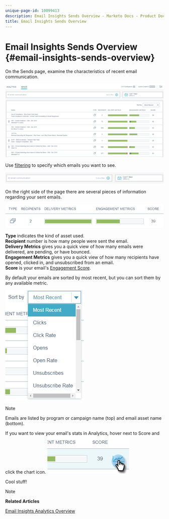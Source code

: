 ```yaml
---
unique-page-id: 10099413
description: Email Insights Sends Overview - Marketo Docs - Product Documentation
title: Email Insights Sends Overview
---
```


# Email Insights Sends Overview {#email-insights-sends-overview}

On the Sends page, examine the characteristics of recent email communication.

![](assets/one.png)

Use [filtering](filtering-in-email-insights.md) to specify which emails you want to see.

![](assets/filtering.png)

On the right side of the page there are several pieces of information regarding your sent emails.

![](assets/two-1.png)

**Type** indicates the kind of asset used.   
**Recipient** number is how many people were sent the email.   
**Delivery Metrics** gives you a quick view of how many emails were delivered, are pending, or have bounced.  
**Engagement Metrics** gives you a quick view of how many recipients have opened, clicked in, and unsubscribed from an email.   
**Score** is your email's [Engagement Score](../../../product-docs/email-marketing/drip-nurturing/reports-and-notifications/understanding-the-engagement-score.md).

By default your emails are sorted by most recent, but you can sort them by any available metric.

![](assets/three-1.png)

>[!NOTE]
>
>Emails are listed by program or campaign name (top) and email asset name (bottom).

If you want to view your email's stats in Analytics, hover next to Score and click the chart icon.   ![](assets/five.png)

Cool stuff!

>[!NOTE]
>
>**Related Articles**
>
>[Email Insights Analytics Overview](email-insights-analytics-overview.md)

